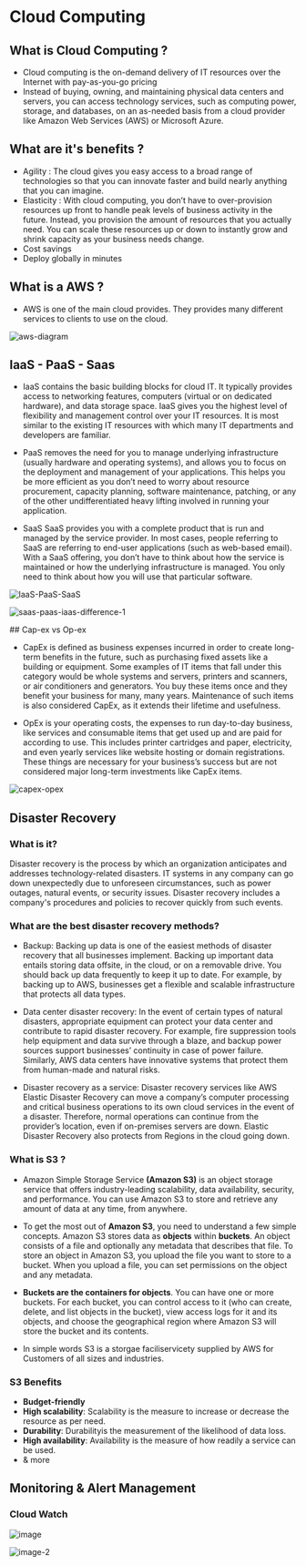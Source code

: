 # Cloud Computing 

## What is Cloud Computing ?

- Cloud computing is the on-demand delivery of IT resources over the Internet with pay-as-you-go pricing
- Instead of buying, owning, and maintaining physical data centers and servers, you can access technology services, such as computing power, storage, and databases, on an as-needed basis from a cloud provider like Amazon Web Services (AWS) or Microsoft Azure.

## What are it's benefits ?

- Agility : The cloud gives you easy access to a broad range of technologies so that you can innovate faster and build nearly anything that you can imagine.
- Elasticity : With cloud computing, you don’t have to over-provision resources up front to handle peak levels of business activity in the future. Instead, you provision the amount of resources that you actually need. You can scale these resources up or down to instantly grow and shrink capacity as your business needs change.
- Cost savings
- Deploy globally in minutes

## What is a AWS ?

- AWS is one of the main cloud provides. They provides many different services to clients to use on the cloud.

![aws-diagram](https://user-images.githubusercontent.com/115224560/199456780-8c8f32cc-4b5f-45f8-9c37-fb1764c4e775.png)


## IaaS - PaaS - Saas

- IaaS contains the basic building blocks for cloud IT. It typically provides access to networking features, computers (virtual or on dedicated hardware), and data storage space. IaaS gives you the highest level of flexibility and management control over your IT resources. It is most similar to the existing IT resources with which many IT departments and developers are familiar. 

- PaaS removes the need for you to manage underlying infrastructure (usually hardware and operating systems), and allows you to focus on the deployment and management of your applications. This helps you be more efficient as you don’t need to worry about resource procurement, capacity planning, software maintenance, patching, or any of the other undifferentiated heavy lifting involved in running your application. 

- SaaS SaaS provides you with a complete product that is run and managed by the service provider. In most cases, people referring to SaaS are referring to end-user applications (such as web-based email). With a SaaS offering, you don’t have to think about how the service is maintained or how the underlying infrastructure is managed. You only need to think about how you will use that particular software. 

![IaaS-PaaS-SaaS](https://user-images.githubusercontent.com/115224560/199247309-b177928a-9c63-401d-a8a0-49fff9781f3f.png)

![saas-paas-iaas-difference-1](https://user-images.githubusercontent.com/115224560/199457382-5418e009-6894-43be-b5b9-9b74627eb39d.png)



## Cap-ex vs Op-ex

- CapEx is defined as business expenses incurred in order to create long-term benefits in the future, such as purchasing fixed assets like a building or equipment. Some examples of IT items that fall under this category would be whole systems and servers, printers and scanners, or air conditioners and generators. You buy these items once and they benefit your business for many, many years. Maintenance of such items is also considered CapEx, as it extends their lifetime and usefulness.

- OpEx is your operating costs, the expenses to run day-to-day business, like services and consumable items that get used up and are paid for according to use. This includes printer cartridges and paper, electricity, and even yearly services like website hosting or domain registrations. These things are necessary for your business’s success but are not considered major long-term investments like CapEx items.


![capex-opex](https://user-images.githubusercontent.com/115224560/199247347-ad8851be-dbd4-468d-8aba-7d49f3bdd1e4.jpeg)


## Disaster Recovery 

### What is it? 

Disaster recovery is the process by which an organization anticipates and addresses technology-related disasters. IT systems in any company can go down unexpectedly due to unforeseen circumstances, such as power outages, natural events, or security issues. Disaster recovery includes a company's procedures and policies to recover quickly from such events.

### What are the best disaster recovery methods?

- Backup: Backing up data is one of the easiest methods of disaster recovery that all businesses implement. Backing up important data entails storing data offsite, in the cloud, or on a removable drive. You should back up data frequently to keep it up to date. For example, by backing up to AWS, businesses get a flexible and scalable infrastructure that protects all data types. 

- Data center disaster recovery: In the event of certain types of natural disasters, appropriate equipment can protect your data center and contribute to rapid disaster recovery. For example, fire suppression tools help equipment and data survive through a blaze, and backup power sources support businesses’ continuity in case of power failure. Similarly, AWS data centers have innovative systems that protect them from human-made and natural risks.

- Disaster recovery as a service: Disaster recovery services like AWS Elastic Disaster Recovery can move a company’s computer processing and critical business operations to its own cloud services in the event of a disaster. Therefore, normal operations can continue from the provider’s location, even if on-premises servers are down. Elastic Disaster Recovery also protects from Regions in the cloud going down. 

### What is S3 ?

- Amazon Simple Storage Service **(Amazon S3)** is an object storage service that offers industry-leading scalability, data availability, security, and performance. You can use Amazon S3 to store and retrieve any amount of data at any time, from anywhere.

- To get the most out of **Amazon S3**, you need to understand a few simple concepts. Amazon S3 stores data as **objects** within **buckets**. An object consists of a file and optionally any metadata that describes that file. To store an object in Amazon S3, you upload the file you want to store to a bucket. When you upload a file, you can set permissions on the object and any metadata.

- **Buckets are the containers for objects**. You can have one or more buckets. For each bucket, you can control access to it (who can create, delete, and list objects in the bucket), view access logs for it and its objects, and choose the geographical region where Amazon S3 will store the bucket and its contents.


- In simple words S3 is a storgae faciliservicety supplied by AWS for Customers of all sizes and industries. 

### S3 Benefits

- **Budget-friendly**
- **High scalability**: Scalability is the measure to increase or decrease the resource as per need.
- **Durability**: Durabilityis the measurement of the likelihood of data loss.
- **High availability**: Availability is the measure of how readily a service can be used.
- & more

## Monitoring & Alert Management

### Cloud Watch 

![image](https://user-images.githubusercontent.com/115224560/200277696-b18e677b-837d-4eb7-8751-16f97918c444.png)

![image-2](https://user-images.githubusercontent.com/115224560/200277719-fa637387-3d4c-495a-ad9a-89be744ebc0d.png)

